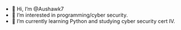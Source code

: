 - 👋 Hi, I’m @Aushawk7
- 👀 I’m interested in programming/cyber security.
- 🌱 I’m currently learning Python and studying cyber security cert IV.

<!---
Aushawk7/Aushawk7 is a ✨ special ✨ repository because its `README.md` (this file) appears on your GitHub profile.
You can click the Preview link to take a look at your changes.
--->
